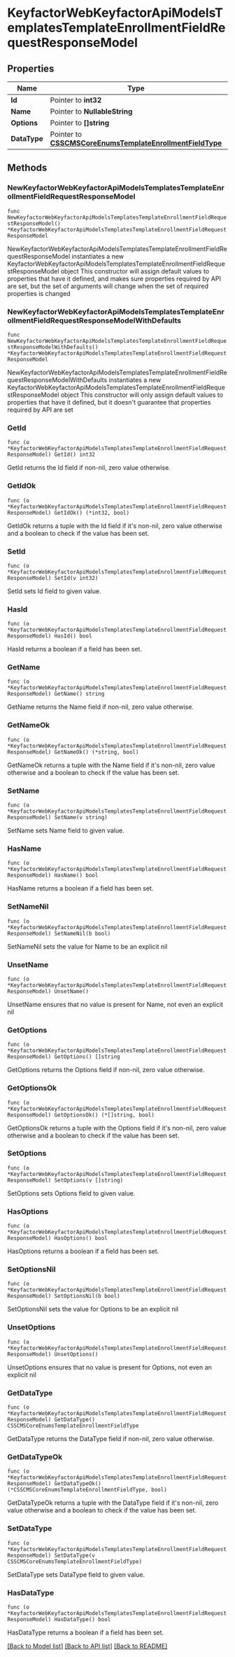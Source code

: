 # KeyfactorWebKeyfactorApiModelsTemplatesTemplateEnrollmentFieldRequestResponseModel

## Properties

Name | Type | Description | Notes
------------ | ------------- | ------------- | -------------
**Id** | Pointer to **int32** |  | [optional] 
**Name** | Pointer to **NullableString** |  | [optional] 
**Options** | Pointer to **[]string** |  | [optional] 
**DataType** | Pointer to [**CSSCMSCoreEnumsTemplateEnrollmentFieldType**](CSSCMSCoreEnumsTemplateEnrollmentFieldType.md) |  | [optional] 

## Methods

### NewKeyfactorWebKeyfactorApiModelsTemplatesTemplateEnrollmentFieldRequestResponseModel

`func NewKeyfactorWebKeyfactorApiModelsTemplatesTemplateEnrollmentFieldRequestResponseModel() *KeyfactorWebKeyfactorApiModelsTemplatesTemplateEnrollmentFieldRequestResponseModel`

NewKeyfactorWebKeyfactorApiModelsTemplatesTemplateEnrollmentFieldRequestResponseModel instantiates a new KeyfactorWebKeyfactorApiModelsTemplatesTemplateEnrollmentFieldRequestResponseModel object
This constructor will assign default values to properties that have it defined,
and makes sure properties required by API are set, but the set of arguments
will change when the set of required properties is changed

### NewKeyfactorWebKeyfactorApiModelsTemplatesTemplateEnrollmentFieldRequestResponseModelWithDefaults

`func NewKeyfactorWebKeyfactorApiModelsTemplatesTemplateEnrollmentFieldRequestResponseModelWithDefaults() *KeyfactorWebKeyfactorApiModelsTemplatesTemplateEnrollmentFieldRequestResponseModel`

NewKeyfactorWebKeyfactorApiModelsTemplatesTemplateEnrollmentFieldRequestResponseModelWithDefaults instantiates a new KeyfactorWebKeyfactorApiModelsTemplatesTemplateEnrollmentFieldRequestResponseModel object
This constructor will only assign default values to properties that have it defined,
but it doesn't guarantee that properties required by API are set

### GetId

`func (o *KeyfactorWebKeyfactorApiModelsTemplatesTemplateEnrollmentFieldRequestResponseModel) GetId() int32`

GetId returns the Id field if non-nil, zero value otherwise.

### GetIdOk

`func (o *KeyfactorWebKeyfactorApiModelsTemplatesTemplateEnrollmentFieldRequestResponseModel) GetIdOk() (*int32, bool)`

GetIdOk returns a tuple with the Id field if it's non-nil, zero value otherwise
and a boolean to check if the value has been set.

### SetId

`func (o *KeyfactorWebKeyfactorApiModelsTemplatesTemplateEnrollmentFieldRequestResponseModel) SetId(v int32)`

SetId sets Id field to given value.

### HasId

`func (o *KeyfactorWebKeyfactorApiModelsTemplatesTemplateEnrollmentFieldRequestResponseModel) HasId() bool`

HasId returns a boolean if a field has been set.

### GetName

`func (o *KeyfactorWebKeyfactorApiModelsTemplatesTemplateEnrollmentFieldRequestResponseModel) GetName() string`

GetName returns the Name field if non-nil, zero value otherwise.

### GetNameOk

`func (o *KeyfactorWebKeyfactorApiModelsTemplatesTemplateEnrollmentFieldRequestResponseModel) GetNameOk() (*string, bool)`

GetNameOk returns a tuple with the Name field if it's non-nil, zero value otherwise
and a boolean to check if the value has been set.

### SetName

`func (o *KeyfactorWebKeyfactorApiModelsTemplatesTemplateEnrollmentFieldRequestResponseModel) SetName(v string)`

SetName sets Name field to given value.

### HasName

`func (o *KeyfactorWebKeyfactorApiModelsTemplatesTemplateEnrollmentFieldRequestResponseModel) HasName() bool`

HasName returns a boolean if a field has been set.

### SetNameNil

`func (o *KeyfactorWebKeyfactorApiModelsTemplatesTemplateEnrollmentFieldRequestResponseModel) SetNameNil(b bool)`

 SetNameNil sets the value for Name to be an explicit nil

### UnsetName
`func (o *KeyfactorWebKeyfactorApiModelsTemplatesTemplateEnrollmentFieldRequestResponseModel) UnsetName()`

UnsetName ensures that no value is present for Name, not even an explicit nil
### GetOptions

`func (o *KeyfactorWebKeyfactorApiModelsTemplatesTemplateEnrollmentFieldRequestResponseModel) GetOptions() []string`

GetOptions returns the Options field if non-nil, zero value otherwise.

### GetOptionsOk

`func (o *KeyfactorWebKeyfactorApiModelsTemplatesTemplateEnrollmentFieldRequestResponseModel) GetOptionsOk() (*[]string, bool)`

GetOptionsOk returns a tuple with the Options field if it's non-nil, zero value otherwise
and a boolean to check if the value has been set.

### SetOptions

`func (o *KeyfactorWebKeyfactorApiModelsTemplatesTemplateEnrollmentFieldRequestResponseModel) SetOptions(v []string)`

SetOptions sets Options field to given value.

### HasOptions

`func (o *KeyfactorWebKeyfactorApiModelsTemplatesTemplateEnrollmentFieldRequestResponseModel) HasOptions() bool`

HasOptions returns a boolean if a field has been set.

### SetOptionsNil

`func (o *KeyfactorWebKeyfactorApiModelsTemplatesTemplateEnrollmentFieldRequestResponseModel) SetOptionsNil(b bool)`

 SetOptionsNil sets the value for Options to be an explicit nil

### UnsetOptions
`func (o *KeyfactorWebKeyfactorApiModelsTemplatesTemplateEnrollmentFieldRequestResponseModel) UnsetOptions()`

UnsetOptions ensures that no value is present for Options, not even an explicit nil
### GetDataType

`func (o *KeyfactorWebKeyfactorApiModelsTemplatesTemplateEnrollmentFieldRequestResponseModel) GetDataType() CSSCMSCoreEnumsTemplateEnrollmentFieldType`

GetDataType returns the DataType field if non-nil, zero value otherwise.

### GetDataTypeOk

`func (o *KeyfactorWebKeyfactorApiModelsTemplatesTemplateEnrollmentFieldRequestResponseModel) GetDataTypeOk() (*CSSCMSCoreEnumsTemplateEnrollmentFieldType, bool)`

GetDataTypeOk returns a tuple with the DataType field if it's non-nil, zero value otherwise
and a boolean to check if the value has been set.

### SetDataType

`func (o *KeyfactorWebKeyfactorApiModelsTemplatesTemplateEnrollmentFieldRequestResponseModel) SetDataType(v CSSCMSCoreEnumsTemplateEnrollmentFieldType)`

SetDataType sets DataType field to given value.

### HasDataType

`func (o *KeyfactorWebKeyfactorApiModelsTemplatesTemplateEnrollmentFieldRequestResponseModel) HasDataType() bool`

HasDataType returns a boolean if a field has been set.


[[Back to Model list]](../README.md#documentation-for-models) [[Back to API list]](../README.md#documentation-for-api-endpoints) [[Back to README]](../README.md)


